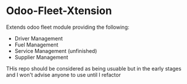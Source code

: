 Odoo-Fleet-Xtension
===================

Extends odoo fleet module providing the following:
* Driver Management
* Fuel Management
* Service Management (unfinished)
* Supplier Management

THis repo should be considered as being usuable but in the early stages and I won't advise anyone to use until I refactor

